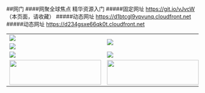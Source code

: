 ##网门
####网聚全球焦点 精华资源入门
#####固定网址 https://git.io/vJvcW （本页面，请收藏）
#####动态网址 https://d1btcgl9vpvunq.cloudfront.net
#####动态网址 https://d234gsxe66qk0t.cloudfront.net

<table>
  <tr>
    <td><a href="https://d1btcgl9vpvunq.cloudfront.net/ogUP.aspx?name=DKC.mp4&count=11" target="_blank"><img src="https://d1btcgl9vpvunq.cloudfront.net/Up/DKC.jpg" /></a></td>
    <td rowspan=2><a href="https://d1btcgl9vpvunq.cloudfront.net/ogUP.aspx?name=WJ.mp4" target="_blank"><img src="https://d1btcgl9vpvunq.cloudfront.net/Up/WJ.jpg" /></a></td>
  </tr>
  <tr>
    <td><a href="https://d1btcgl9vpvunq.cloudfront.net/ogUP.aspx?name=LRWS6B.mp4&count=11" target="_blank"><img src="https://d1btcgl9vpvunq.cloudfront.net/Up/LRWS6B.jpg" /></a></td>
  </tr>
	<tr>
    <td><a href="https://d1btcgl9vpvunq.cloudfront.net/ogUP.aspx?name=XTFY.mp4&count=4" target="_blank"><img src="https://d1btcgl9vpvunq.cloudfront.net/Up/XTFY.jpg" /></a></td>
    <td><a href="https://d1btcgl9vpvunq.cloudfront.net/ogUP.aspx?name=JQR.mp4&count=2" target="_blank"><img src="https://d1btcgl9vpvunq.cloudfront.net/Up/JQR.jpg" /></a></td>
  </tr>
  <tr>
    <td><a href="https://d1btcgl9vpvunq.cloudfront.net/ogUP.aspx?name=4SZG05.mp4&count=3&current=3" target="_blank"><img src="https://d1btcgl9vpvunq.cloudfront.net/Up/4SZG04.jpg" width=240 height=65/></a></td>
    <td><a href="https://d1btcgl9vpvunq.cloudfront.net/ogUP.aspx?name=4SDJ05.mp4&count=8&current=8" target="_blank"><img src="https://d1btcgl9vpvunq.cloudfront.net/Up/4SDJ04.jpg" width=240 height=65/></a></td>
	</tr>
</table>
